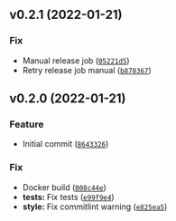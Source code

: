 <!--next-version-placeholder-->

## v0.2.1 (2022-01-21)
### Fix
* Manual release job ([`05221d5`](https://github.com/mom1/project-semantic-release/commit/05221d5aca87bcf7b325fb43823baa8a66b6cc57))
* Retry release job manual ([`b878367`](https://github.com/mom1/project-semantic-release/commit/b87836702ba7bf01b5c060bf80a53b6557a0795b))

## v0.2.0 (2022-01-21)
### Feature
* Initial commit ([`8643326`](https://github.com/mom1/project-semantic-release/commit/86433264177cef9c0fe3512e39d550762b9a09fb))

### Fix
* Docker build ([`008c44e`](https://github.com/mom1/project-semantic-release/commit/008c44eacf55325092dc09e0d24753f640bad6be))
* **tests:** Fix tests ([`e99f9e4`](https://github.com/mom1/project-semantic-release/commit/e99f9e47ee2a55276299147d53f7d9e1773167de))
* **style:** Fix commitlint warning ([`e825ea5`](https://github.com/mom1/project-semantic-release/commit/e825ea59c2334ee349de33c261fcab0ea4e5eb0a))
